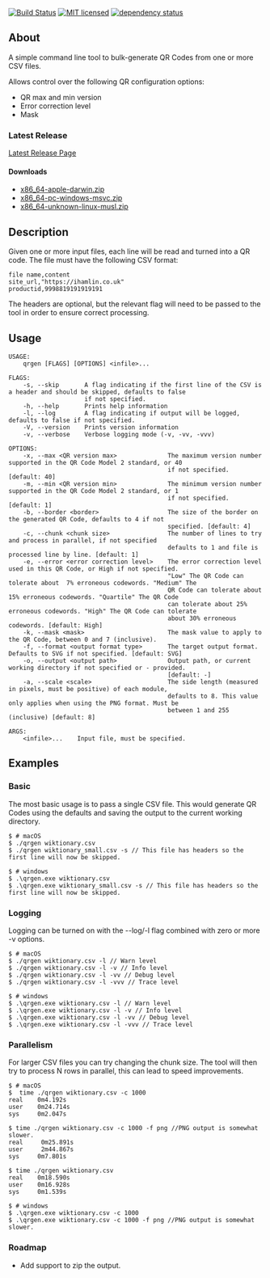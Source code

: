 [![Build Status][azure-badge]][azure-url]
[![MIT licensed][license-badge]][license-url]
[![dependency status][dependency-badge]][dependency-url]

## About

A simple command line tool to bulk-generate QR Codes from one or more CSV files.

Allows control over the following QR configuration options:

* QR max and min version
* Error correction level
* Mask

### Latest Release

[Latest Release Page][latest-release]

#### Downloads

* [x86_64-apple-darwin.zip][mac-release]
* [x86_64-pc-windows-msvc.zip][windows-release]
* [x86_64-unknown-linux-musl.zip][linux-release]

## Description

Given one or more input files, each line will be read and turned into a QR code.  The file must have the following CSV
format:

```CSV
file name,content
site_url,"https://ihamlin.co.uk"
productid,9998819191919191
```

The headers are optional, but the relevant flag will need to be passed to the tool in order to ensure correct processing.

## Usage

```console
USAGE:
    qrgen [FLAGS] [OPTIONS] <infile>...

FLAGS:
    -s, --skip       A flag indicating if the first line of the CSV is a header and should be skipped, defaults to false
                     if not specified.
    -h, --help       Prints help information
    -l, --log        A flag indicating if output will be logged, defaults to false if not specified.
    -V, --version    Prints version information
    -v, --verbose    Verbose logging mode (-v, -vv, -vvv)

OPTIONS:
    -x, --max <QR version max>              The maximum version number supported in the QR Code Model 2 standard, or 40
                                            if not specified. [default: 40]
    -m, --min <QR version min>              The minimum version number supported in the QR Code Model 2 standard, or 1
                                            if not specified. [default: 1]
    -b, --border <border>                   The size of the border on the generated QR Code, defaults to 4 if not
                                            specified. [default: 4]
    -c, --chunk <chunk size>                The number of lines to try and process in parallel, if not specified
                                            defaults to 1 and file is processed line by line. [default: 1]
    -e, --error <error correction level>    The error correction level used in this QR Code, or High if not specified.
                                            "Low" The QR Code can tolerate about  7% erroneous codewords. "Medium" The
                                            QR Code can tolerate about 15% erroneous codewords. "Quartile" The QR Code
                                            can tolerate about 25% erroneous codewords. "High" The QR Code can tolerate
                                            about 30% erroneous codewords. [default: High]
    -k, --mask <mask>                       The mask value to apply to the QR Code, between 0 and 7 (inclusive).
    -f, --format <output format type>       The target output format.  Defaults to SVG if not specified. [default: SVG]
    -o, --output <output path>              Output path, or current working directory if not specified or - provided.
                                            [default: -]
    -a, --scale <scale>                     The side length (measured in pixels, must be positive) of each module,
                                            defaults to 8. This value only applies when using the PNG format. Must be
                                            between 1 and 255 (inclusive) [default: 8]

ARGS:
    <infile>...    Input file, must be specified.
```

## Examples

### Basic

The most basic usage is to pass a single CSV file.  This would generate QR Codes using the defaults and saving the
output to the current working directory.

```console
$ # macOS
$ ./qrgen wiktionary.csv
$ ./qrgen wiktionary_small.csv -s // This file has headers so the first line will now be skipped.
```

```console
$ # windows
$ .\qrgen.exe wiktionary.csv
$ .\qrgen.exe wiktionary_small.csv -s // This file has headers so the first line will now be skipped.
```

### Logging

Logging can be turned on with the --log/-l flag combined with zero or more -v options.

```console
$ # macOS
$ ./qrgen wiktionary.csv -l // Warn level
$ ./qrgen wiktionary.csv -l -v // Info level
$ ./qrgen wiktionary.csv -l -vv // Debug level
$ ./qrgen wiktionary.csv -l -vvv // Trace level
```

```console
$ # windows
$ .\qrgen.exe wiktionary.csv -l // Warn level
$ .\qrgen.exe wiktionary.csv -l -v // Info level
$ .\qrgen.exe wiktionary.csv -l -vv // Debug level
$ .\qrgen.exe wiktionary.csv -l -vvv // Trace level
```

### Parallelism

For larger CSV files you can try changing the chunk size.  The tool will then try to process N rows in parallel, 
this can lead to speed improvements.

```console
$ # macOS
$  time ./qrgen wiktionary.csv -c 1000
real    0m4.192s
user    0m24.714s
sys     0m2.047s

$ time ./qrgen wiktionary.csv -c 1000 -f png //PNG output is somewhat slower.
real     0m25.891s
user     2m44.867s
sys     0m7.801s

$ time ./qrgen wiktionary.csv
real    0m18.590s
user    0m16.928s
sys     0m1.539s
```

```console
$ # windows
$ .\qrgen.exe wiktionary.csv -c 1000
$ .\qrgen.exe wiktionary.csv -c 1000 -f png //PNG output is somewhat slower.
```

### Roadmap

- Add support to zip the output.

[azure-badge]: https://dev.azure.com/morpork73/qrgen/_apis/build/status/ian-hamlin.qrgen?branchName=master
[azure-url]: https://dev.azure.com/morpork73/qrgen/_build/latest?definitionId=1&branchName=master
[license-badge]: https://img.shields.io/badge/license-MIT-blue.svg
[license-url]: LICENSE
[dependency-badge]: https://deps.rs/repo/github/ian-hamlin/qrgen/status.svg
[dependency-url]: https://deps.rs/repo/github/ian-hamlin/qrgen
[latest-release]: https://github.com/ian-hamlin/qrgen/releases/latest
[mac-release]: https://github.com/ian-hamlin/qrgen/releases/latest/download/x86_64-apple-darwin.zip
[windows-release]: https://github.com/ian-hamlin/qrgen/releases/latest/download/x86_64-pc-windows-msvc.zip
[linux-release]: https://github.com/ian-hamlin/qrgen/releases/latest/download/x86_64-unknown-linux-musl.zip
